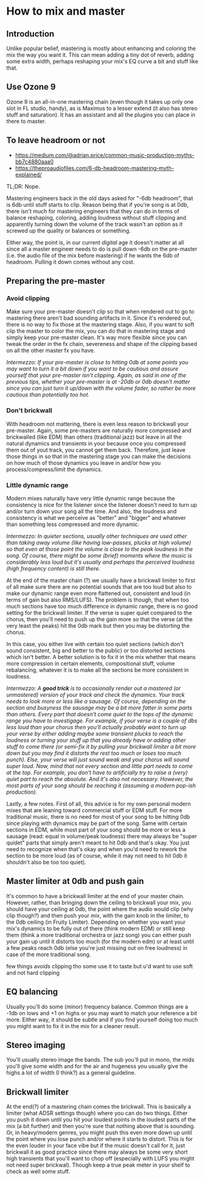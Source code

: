 # How to mix and master
## Introduction
Unlike popular belief, mastering is mostly about enhancing and coloring the mix the way you want it. This can mean adding a tiny dot of reverb, adding some extra width, perhaps reshaping your mix's EQ curve a bit and stuff like that.

## Use Ozone 9
Ozone 9 is an all-in-one mastering chain (even though it takes up only one slot in FL studio, handy), as is Maximus to a lesser extend (it also has stereo stuff and saturation). It has an assistant and all the plugins you can place in there to master.

## To leave headroom or not
- https://medium.com/@adrian.price/common-music-production-myths-bb7c4880aaa0
- https://theproaudiofiles.com/6-db-headroom-mastering-myth-explained/

TL;DR: Nope.

Mastering engineers back in the old days asked for "-6db headroom", that is 6db until stuff starts to clip. Reason being that if you're song is at 0db, there isn't much for mastering engineers that they can do in terms of balance reshaping, coloring, adding loudness without stuff clipping and apparently turning down the volume of the track wasn't an option as it screwed up the quality or balances or something.

Either way, the point is, in our current *digital* age it doesn't matter at all since all a master engineer needs to do is pull down -6db on the pre-master (i.e. the audio file of the mix before mastering) if he wants the 6db of headroom. Pulling it down comes without any cost.

## Preparing the pre-master
### Avoid clipping
Make sure your pre-master doesn't clip so that when rendered out to go to mastering there aren't bad sounding artifacts in it. Since it's rendered out, there is no way to fix those at the mastering stage. Also, if you want to soft clip the master to color the mix, you can do that in mastering stage and simply keep your pre-master clean. It's way more flexible since you can tweak the order in the fx chain, severeness and shape of the clipping based on all the other master fx you have.

*Intermezzo: If your pre-master is close to hitting 0db at some points you may want to turn it a bit down if you want to be cautious and assure yourself that your pre-master isn't clipping. Again, as said in one of the previous tips, whether your pre-master is at -20db or 0db doesn't matter since you can just turn it up/down with the volume fader, so rather be more cautious than potentially too hot.*

### Don't brickwall
With headroom not mattering, there is even less reason to brickwall your pre-master. Again, some pre-masters are naturally more compressed and brickwalled (like EDM) than others (traditional jazz) but leave in all the natural dynamics and transients in your because once you compressed them out of yout track, you cannot get them back. Therefore, just leave those things in so that in the mastering stage you can make the decisions on how much of those dynamics you leave in and/or how you process/compress/limit the dynamics.

### Little dynamic range
Modern mixes naturally have very little dynamic range because the consistency is nice for the listener since the listener doesn't need to turn up and/or turn down your song all the time. And also, the loudness and consistency is what we perceive as "better" and "bigger" and whatever than something less compressed and more dynamic.

*Intermezzo: In quieter sections, usually other techniques are used other than taking away volume (like having low-passes, plucks at high volume) so that even at those point the volume is close to the peak loudness in the song. Of course, there might be some (brief) moments where the music is considerably less loud but it's usually and perhaps the perceived loudness (high frequency content) is still there.*

At the end of the master chain (?) we usually have a brickwall limiter to first of all make sure there are no potential sounds that are too loud but also to make our dynamic range even more flattened out, consistent and loud (in terms of gain but also RMS/LUFS). The problem is though, that when too much sections have too much difference in dynamic range, there is no good setting for the brickwall limiter. If the verse is super quiet compared to the chorus, then you'll need to push up the gain more so that the verse (at the very least the peaks) hit the 0db mark but then you may be distorting the chorus.

In this case, you either live with certain too quiet sections (which don't sound consistent, big and better to the public) or too distorted sections which isn't better. A better solution is to fix it in the mix whether that means more compression in certain elements, compositional stuff, volume rebalancing, whatever it is to make all the sections be more consistent in loudness.

*Intermezzo: A **good trick** is to occasionally render out a mastered (or unmastered) version of your track and check the dynamics. Your track needs to look more or less like a sausage. Of course, depending on the section and busyness the sausage may be a bit more fatter in some parts than others. Every part that doesn't come quiet to the tops of the dynamic range you have to investigage. For example, if your verse is a couple of dbs less loud than your chorus then you'll actually probably want to turn up your verse by either adding maybe some transient plucks to reach the loudness or turning your stuff up that you already have or adding other stuff to come there (or semi-fix it by pulling your brickwall limiter a bit more down but you may find it distorts the rest too much or loses too much punch). Else, your verse will just sound weak and your chorus will sound super loud. Now, mind that not every section and little part needs to come at the top. For example, you don't have to artificially try to raise a (very) quiet part to reach the absolute. And it's also not necessary. However, the most parts of your song should be reaching it (assuming a modern pop-ish production).*

Lastly, a few notes. First of all, this advice is for my own personal modern mixes that are leaning toward commercial stuff or EDM stuff. For more traditional music, there is no need for most of your song to be hitting 0db since playing with dynamics may be part of the song. Same with certain sections in EDM, while most part of your song should be more or less a sausage (read: equal in volume/peak loudness) there may always be "super quidet" parts that simply aren't meant to hit 0db and that's okay. You just need to recognize when that's okay and when you'd need to rework the section to be more loud (as of course, while it may not need to hit 0db it shouldn't also be too too quiet).

## Master limiter at 0db and push gain
It's common to have a brickwall limiter at the end of your master chain. However, rather, than bringing down the ceiling to brickwall your mix, you should have your ceiling at 0db, the point where the audio would clip (why clip though?) and then push your mix, with the gain knob in the limiter, to the 0db ceiling (in Fruity Limiter). Depending on whether you want your mix's dynamics to be fully out of there (think modern EDM) or still keep them (think a more traditional orchestra or jazz song) you can either push your gain up until it distorts too much (for the modern edm) or at least until a few peaks reach 0db (else you're just missing out on free loudness) in case of the more traditional song.

few things avoids clipping tho some use it to taste but u'd want to use soft and not hard clipping

## EQ balancing
Usually you'll do some (minor) frequency balance. Common things are a -1db on lows and +1 on highs or you may want to match your reference a bit more. Either way, it should be subtle and if you find yourself doing too much you might want to fix it in the mix for a cleaner result.

## Stereo imaging
You'll usually stereo image the bands. The sub you'll put in mono, the mids you'll give some width and for the air and hugeness you usually give the highs a lot of width (I think?) as a general guideline.

## Brickwall limiter
At the end(?) of a mastering chain comes the brickwall. This is basically a limiter (what ADSR settings though) where you can do two things. Either you push it down until you hit your loudest points in the loudest parts of the mix (a bit further) and then you're sure that nothing above that is sounding. Or, in heavy/modern genres, you might push this even more down up until the point where you lose punch and/or where it starts to distort. This is for the even louder in your face vibe but if the music doesn't call for it, just brickwall it as good practice since there may always be some very short high transients that you'll want to chop off (especially with LUFS you might not need super brickwal). Though keep a true peak meter in your shelf to check as well some stuff.

